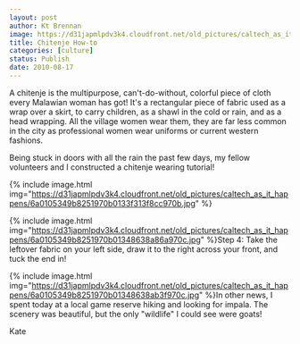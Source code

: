 ```yaml
---
layout: post
author: Kt Brennan
image: https://d31japmlpdv3k4.cloudfront.net/old_pictures/caltech_as_it_happens/6a0105349b8251970b0133f313f4b6970b.jpg
title: Chitenje How-to
categories: [culture]
status: Publish
date: 2010-08-17
---
```



A chitenje is the multipurpose, can't-do-without, colorful piece of cloth every Malawian woman has got!
It's a rectangular piece of fabric used as a wrap over a skirt, to carry children, as a shawl in the cold or rain, and as a head wrapping. All the village women wear them, they are far less common in the city as professional women wear uniforms or current western fashions.

Being stuck in doors with all the rain the past few days, my fellow volunteers and I constructed a chitenje wearing tutorial!


{% include image.html img="https://d31japmlpdv3k4.cloudfront.net/old_pictures/caltech_as_it_happens/6a0105349b8251970b0133f313f8cc970b.jpg" %}

{% include image.html img="https://d31japmlpdv3k4.cloudfront.net/old_pictures/caltech_as_it_happens/6a0105349b8251970b01348638a86a970c.jpg" %}Step 4: Take the leftover fabric on your left side, draw it to the right across your front, and tuck the end in!


{% include image.html img="https://d31japmlpdv3k4.cloudfront.net/old_pictures/caltech_as_it_happens/6a0105349b8251970b01348638ab3f970c.jpg" %}In other news, I spent today at a local game reserve hiking and looking for impala. The scenery was beautiful, but the only "wildlife" I could see were goats! 
 <div class="yui-wk-p">Kate
